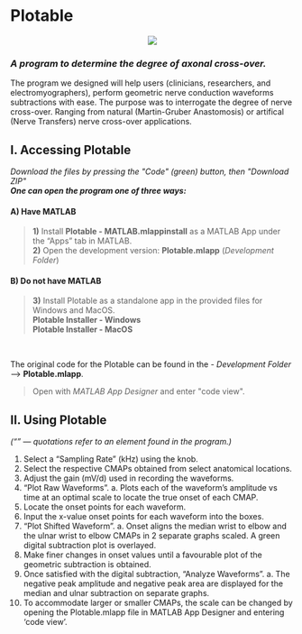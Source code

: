 # Plotable
<p align="center">
 <img src=https://user-images.githubusercontent.com/76114144/142266780-926358f2-1c51-4b01-878f-d7a03e4e2d58.png />
</p>

### *A program to determine the degree of axonal cross-over.*

The program we designed will help users (clinicians, researchers, and electromyographers), perform geometric nerve conduction waveforms subtractions with ease.
The purpose was to interrogate the degree of nerve cross-over. Ranging from natural (Martin-Gruber Anastomosis) or artifical (Nerve Transfers) nerve cross-over applications.

## I. Accessing Plotable
*Download the files by pressing the "Code" (green) button, then "Download ZIP"*<br/>
***One can open the program one of three ways:***

#### A)	Have MATLAB 

>   **1)**	Install **Plotable - MATLAB.mlappinstall** as a MATLAB App under the “Apps” tab in MATLAB.<br/>
>   **2)**	Open the development version: **Plotable.mlapp** (*Development Folder*) 

#### B)	Do not have MATLAB

>   **3)**	Install Plotable as a standalone app in the provided files for Windows and MacOS.<br/>
> **Plotable Installer - Windows**<br/>
> **Plotable Installer - MacOS**<br/>

<br/>

The original code for the Plotable can be found in the - *Development Folder* --> **Plotable.mlapp**.<br/>
>Open with *MATLAB App Designer* and enter "code view".

## II. Using Plotable

*(“” — quotations refer to an element found in the program.)*
1)	Select a “Sampling Rate” (kHz) using the knob.
2)	Select the respective CMAPs obtained from select anatomical locations.
3)	Adjust the gain (mV/d) used in recording the waveforms.
4)	“Plot Raw Waveforms”.
a.	Plots each of the waveform’s amplitude vs time at an optimal scale to locate the true onset of each CMAP.
5)	Locate the onset points for each waveform.
6)	Input the x-value onset points for each waveform into the boxes.
7)	“Plot Shifted Waveform”.
a.	Onset aligns the median wrist to elbow and the ulnar wrist to elbow CMAPs in 2 separate graphs scaled. A green digital subtraction plot is overlayed.
8)	Make finer changes in onset values until a favourable plot of the geometric subtraction is obtained.
9)	Once satisfied with the digital subtraction, “Analyze Waveforms”.
a.	The negative peak amplitude and negative peak area are displayed for the median and ulnar subtraction on separate graphs.
10)	To accommodate larger or smaller CMAPs, the scale can be changed by opening the Plotable.mlapp file in MATLAB App Designer and entering ‘code view’. 


